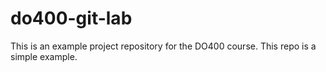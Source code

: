 # do400-git-lab

This is an example project repository for the DO400 course.
This repo is a simple example.

